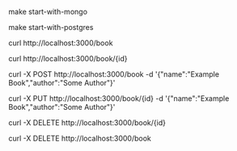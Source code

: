 make start-with-mongo

make start-with-postgres


curl http://localhost:3000/book

curl http://localhost:3000/book/{id}

curl -X POST http://localhost:3000/book -d '{"name":"Example Book","author":"Some Author"}'

curl -X PUT http://localhost:3000/book/{id} -d '{"name":"Example Book","author":"Some Author"}'

curl -X DELETE http://localhost:3000/book/{id}

curl -X DELETE http://localhost:3000/book